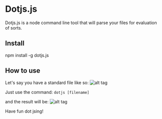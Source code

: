 # Dotjs.js

Dotjs.js is a node command line tool that will parse your files for evaluation of sorts.

## Install
npm install -g dotjs.js

## How to use

Let's say you have a standard file like so:
![alt tag](https://s3.amazonaws.com/uploads.hipchat.com/69515/932142/3cMXUmAf3AgCZwZ/upload.png)

Just use the command:
`dotjs [filename]`

and the result will be:
![alt tag](https://s3.amazonaws.com/uploads.hipchat.com/69515/932142/35Q6JzCpXdo5wLW/upload.png)


Have fun dot jsing!
